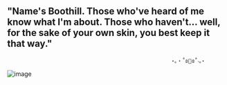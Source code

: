 ##  "Name's Boothill. Those who've heard of me know what I'm about. Those who haven't... well, for the sake of your own skin, you best keep it that way."
                                                         ⋆｡‧˚ʚ🍒ɞ˚‧｡⋆
![image](https://github.com/user-attachments/assets/afea6435-1b7e-4769-98a2-ed5c89f6a16e)

<!--
**berrybluey/berrybluey** is a ✨ _special_ ✨ repository because its `README.md` (this file) appears on your GitHub profile.

Here are some ideas to get you started:

- 🔭 I’m currently working on ...
- 🌱 I’m currently learning ...
- 👯 I’m looking to collaborate on ...
- 🤔 I’m looking for help with ...
- 💬 Ask me about ...
- 📫 How to reach me: ...
- 😄 Pronouns: ...
- ⚡ Fun fact: ...
-->
